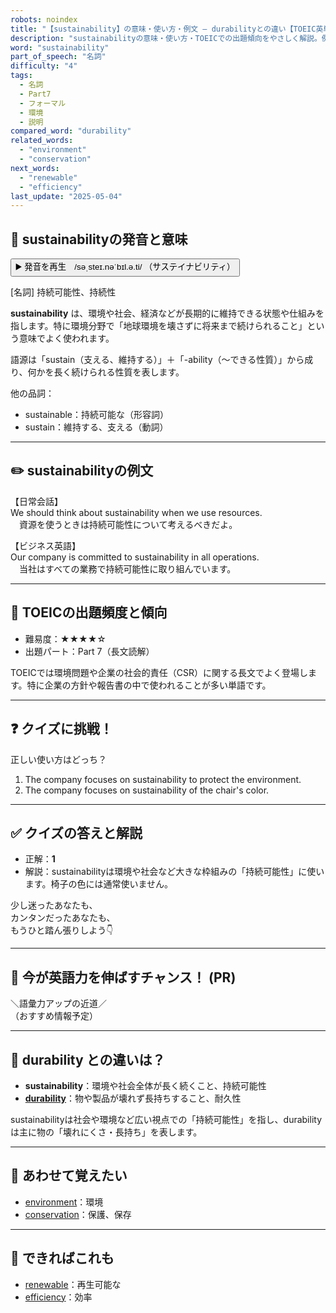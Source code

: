 ```yaml
---
robots: noindex
title: "【sustainability】の意味・使い方・例文 ― durabilityとの違い【TOEIC英単語】"
description: "sustainabilityの意味・使い方・TOEICでの出題傾向をやさしく解説。例文・クイズ付きでdurabilityとの違いもわかりやすく学べます。"
word: "sustainability"
part_of_speech: "名詞"
difficulty: "4"
tags:
  - 名詞
  - Part7
  - フォーマル
  - 環境
  - 説明
compared_word: "durability"
related_words:
  - "environment"
  - "conservation"
next_words:
  - "renewable"
  - "efficiency"
last_update: "2025-05-04"
---
```


## 🔰 sustainabilityの発音と意味

<button class="play-audio" onclick="playTTS('sustainability')">
  <span class="play-audio-main">
    ▶️ 発音を再生　/səˌsteɪ.nəˈbɪl.ə.ti/
  </span>
  <span class="play-audio-sub">
    （サステイナビリティ）
  </span>
</button>

[名詞] 持続可能性、持続性

**sustainability** は、環境や社会、経済などが長期的に維持できる状態や仕組みを指します。特に環境分野で「地球環境を壊さずに将来まで続けられること」という意味でよく使われます。

語源は「sustain（支える、維持する）」＋「-ability（～できる性質）」から成り、何かを長く続けられる性質を表します。

他の品詞：  
- sustainable：持続可能な（形容詞）
- sustain：維持する、支える（動詞）

---

## ✏️ sustainabilityの例文

【日常会話】  
We should think about sustainability when we use resources.  
　資源を使うときは持続可能性について考えるべきだよ。

【ビジネス英語】  
Our company is committed to sustainability in all operations.  
　当社はすべての業務で持続可能性に取り組んでいます。

---

## 🎯 TOEICの出題頻度と傾向

- 難易度：★★★★☆
- 出題パート：Part 7（長文読解）

TOEICでは環境問題や企業の社会的責任（CSR）に関する長文でよく登場します。特に企業の方針や報告書の中で使われることが多い単語です。

---

## ❓ クイズに挑戦！

正しい使い方はどっち？

1. The company focuses on sustainability to protect the environment.  
2. The company focuses on sustainability of the chair's color.

---

## ✅ クイズの答えと解説

- 正解：**1**
- 解説：sustainabilityは環境や社会など大きな枠組みの「持続可能性」に使います。椅子の色には通常使いません。

少し迷ったあなたも、  
カンタンだったあなたも、  
もうひと踏ん張りしよう👇️

---

## 🚀 今が英語力を伸ばすチャンス！ (PR)

<div class="info-center">
＼語彙力アップの近道／<br>  
（おすすめ情報予定）
</div>

---

## 🤔  durability との違いは？

- **sustainability**：環境や社会全体が長く続くこと、持続可能性
- **[durability](/word/durability)**：物や製品が壊れず長持ちすること、耐久性

sustainabilityは社会や環境など広い視点での「持続可能性」を指し、durabilityは主に物の「壊れにくさ・長持ち」を表します。

---

## 🧩 あわせて覚えたい

- [environment](/word/environment)：環境
- [conservation](/word/conservation)：保護、保存

---

## 📖 できればこれも

- [renewable](/word/renewable)：再生可能な
- [efficiency](/word/efficiency)：効率

<!-- cvid: aid04_bid48 -->
